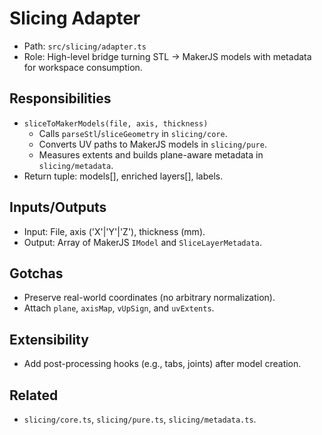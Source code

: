 # Slicing Adapter

- Path: `src/slicing/adapter.ts`
- Role: High-level bridge turning STL → MakerJS models with metadata for workspace consumption.

## Responsibilities
- `sliceToMakerModels(file, axis, thickness)`
  - Calls `parseStl`/`sliceGeometry` in `slicing/core`.
  - Converts UV paths to MakerJS models in `slicing/pure`.
  - Measures extents and builds plane-aware metadata in `slicing/metadata`.
- Return tuple: models[], enriched layers[], labels.

## Inputs/Outputs
- Input: File, axis ('X'|'Y'|'Z'), thickness (mm).
- Output: Array of MakerJS `IModel` and `SliceLayerMetadata`.

## Gotchas
- Preserve real-world coordinates (no arbitrary normalization).
- Attach `plane`, `axisMap`, `vUpSign`, and `uvExtents`.

## Extensibility
- Add post-processing hooks (e.g., tabs, joints) after model creation.

## Related
- `slicing/core.ts`, `slicing/pure.ts`, `slicing/metadata.ts`.
